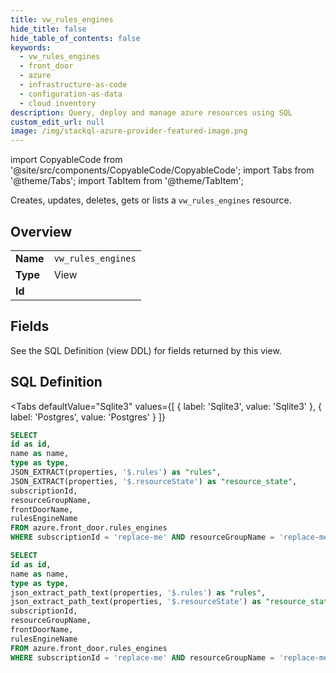 ```yaml
--- 
title: vw_rules_engines
hide_title: false
hide_table_of_contents: false
keywords:
  - vw_rules_engines
  - front_door
  - azure
  - infrastructure-as-code
  - configuration-as-data
  - cloud inventory
description: Query, deploy and manage azure resources using SQL
custom_edit_url: null
image: /img/stackql-azure-provider-featured-image.png
---
```


import CopyableCode from '@site/src/components/CopyableCode/CopyableCode';
import Tabs from '@theme/Tabs';
import TabItem from '@theme/TabItem';

Creates, updates, deletes, gets or lists a <code>vw_rules_engines</code> resource.

## Overview
<table><tbody>
<tr><td><b>Name</b></td><td><code>vw_rules_engines</code></td></tr>
<tr><td><b>Type</b></td><td>View</td></tr>
<tr><td><b>Id</b></td><td><CopyableCode code="azure.front_door.vw_rules_engines" /></td></tr>
</tbody></table>

## Fields

See the SQL Definition (view DDL) for fields returned by this view.

## SQL Definition

<Tabs
defaultValue="Sqlite3"
values={[
{ label: 'Sqlite3', value: 'Sqlite3' },
{ label: 'Postgres', value: 'Postgres' }
]}
>
<TabItem value="Sqlite3">

```sql
SELECT
id as id,
name as name,
type as type,
JSON_EXTRACT(properties, '$.rules') as "rules",
JSON_EXTRACT(properties, '$.resourceState') as "resource_state",
subscriptionId,
resourceGroupName,
frontDoorName,
rulesEngineName
FROM azure.front_door.rules_engines
WHERE subscriptionId = 'replace-me' AND resourceGroupName = 'replace-me' AND frontDoorName = 'replace-me';
```

</TabItem>
<TabItem value="Postgres">

```sql
SELECT
id as id,
name as name,
type as type,
json_extract_path_text(properties, '$.rules') as "rules",
json_extract_path_text(properties, '$.resourceState') as "resource_state",
subscriptionId,
resourceGroupName,
frontDoorName,
rulesEngineName
FROM azure.front_door.rules_engines
WHERE subscriptionId = 'replace-me' AND resourceGroupName = 'replace-me' AND frontDoorName = 'replace-me';
```

</TabItem>
</Tabs>
